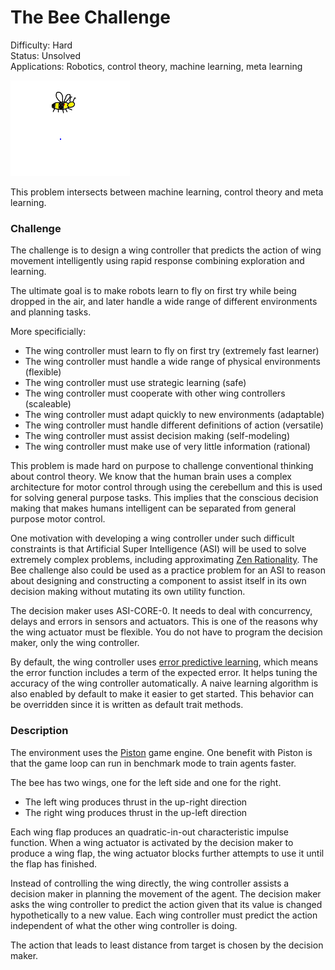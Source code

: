 # The Bee Challenge

Difficulty: Hard  
Status: Unsolved  
Applications: Robotics, control theory, machine learning, meta learning

![Bee](./images/bee.png)

This problem intersects between machine learning, control theory and meta learning.

### Challenge

The challenge is to design a wing controller that
predicts the action of wing movement intelligently using rapid response
combining exploration and learning.

The ultimate goal is to make robots learn to fly on first try
while being dropped in the air, and later
handle a wide range of different environments and planning tasks.

More specificially:

- The wing controller must learn to fly on first try (extremely fast learner)
- The wing controller must handle a wide range of physical environments (flexible)
- The wing controller must use strategic learning (safe)
- The wing controller must cooperate with other wing controllers (scaleable)
- The wing controller must adapt quickly to new environments (adaptable)
- The wing controller must handle different definitions of action (versatile)
- The wing controller must assist decision making (self-modeling)
- The wing controller must make use of very little information (rational)

This problem is made hard on purpose to challenge conventional thinking about control theory. We know that the human brain uses a complex architecture for
motor control through using the cerebellum and this is used for solving general purpose tasks. This implies that the conscious decision making that makes humans
intelligent can be separated from general purpose motor control.

One motivation with developing a wing controller under such difficult constraints
is that Artificial Super Intelligence (ASI) will be used to solve extremely complex problems, including approximating [Zen Rationality](https://github.com/advancedresearch/path_semantics/blob/master/papers-wip/zen-rationality.pdf).
The Bee challenge also could be used as a practice problem for an ASI
to reason about designing and constructing a component to assist itself in
its own decision making without mutating its own utility function.

The decision maker uses ASI-CORE-0.
It needs to deal with concurrency, delays and errors in sensors and actuators.
This is one of the reasons why the wing actuator must be flexible.
You do not have to program the decision maker, only the wing controller.

By default, the wing controller uses [error predictive learning](https://github.com/advancedresearch/path_semantics/blob/master/papers-wip/error-predictive-learning.pdf), which means the error function includes a term of the expected error.
It helps tuning the accuracy of the wing controller automatically.
A naive learning algorithm is also enabled by default to make it easier to get started.
This behavior can be overridden since it is written as default trait methods.

### Description

The environment uses the [Piston](https://github.com/pistondevelopers/piston) game engine. One benefit with Piston is that the game loop can run in
benchmark mode to train agents faster.

The bee has two wings, one for the left side and one for the right.

- The left wing produces thrust in the up-right direction
- The right wing produces thrust in the up-left direction

Each wing flap produces an quadratic-in-out characteristic impulse function.
When a wing actuator is activated by the decision maker to produce a wing flap,
the wing actuator blocks further attempts to use it until the flap has finished.

Instead of controlling the wing directly,
the wing controller assists a decision maker
in planning the movement of the agent.
The decision maker asks the wing controller to predict the action given
that its value is changed hypothetically to a new value.
Each wing controller must predict the action independent of what the other
wing controller is doing.

The action that leads to least distance from target is chosen by the decision
maker.
